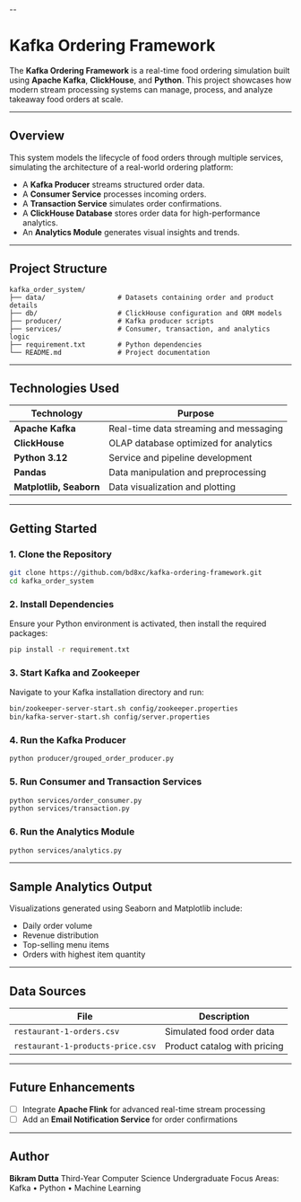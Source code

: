 --

# Kafka Ordering Framework

The **Kafka Ordering Framework** is a real-time food ordering simulation built using **Apache Kafka**, **ClickHouse**, and **Python**. This project showcases how modern stream processing systems can manage, process, and analyze takeaway food orders at scale.

---

## Overview

This system models the lifecycle of food orders through multiple services, simulating the architecture of a real-world ordering platform:

* A **Kafka Producer** streams structured order data.
* A **Consumer Service** processes incoming orders.
* A **Transaction Service** simulates order confirmations.
* A **ClickHouse Database** stores order data for high-performance analytics.
* An **Analytics Module** generates visual insights and trends.

---

## Project Structure

```
kafka_order_system/
├── data/                  # Datasets containing order and product details
├── db/                    # ClickHouse configuration and ORM models
├── producer/              # Kafka producer scripts
├── services/              # Consumer, transaction, and analytics logic
├── requirement.txt        # Python dependencies
└── README.md              # Project documentation
```

---

## Technologies Used

| Technology              | Purpose                                |
| ----------------------- | -------------------------------------- |
| **Apache Kafka**        | Real-time data streaming and messaging |
| **ClickHouse**          | OLAP database optimized for analytics  |
| **Python 3.12**         | Service and pipeline development       |
| **Pandas**              | Data manipulation and preprocessing    |
| **Matplotlib, Seaborn** | Data visualization and plotting        |

---

## Getting Started

### 1. Clone the Repository

```bash
git clone https://github.com/bd8xc/kafka-ordering-framework.git
cd kafka_order_system
```

### 2. Install Dependencies

Ensure your Python environment is activated, then install the required packages:

```bash
pip install -r requirement.txt
```

### 3. Start Kafka and Zookeeper

Navigate to your Kafka installation directory and run:

```bash
bin/zookeeper-server-start.sh config/zookeeper.properties
bin/kafka-server-start.sh config/server.properties
```

### 4. Run the Kafka Producer

```bash
python producer/grouped_order_producer.py
```

### 5. Run Consumer and Transaction Services

```bash
python services/order_consumer.py
python services/transaction.py
```

### 6. Run the Analytics Module

```bash
python services/analytics.py
```

---

## Sample Analytics Output

Visualizations generated using Seaborn and Matplotlib include:

* Daily order volume
* Revenue distribution
* Top-selling menu items
* Orders with highest item quantity

---

## Data Sources

| File                              | Description                  |
| --------------------------------- | ---------------------------- |
| `restaurant-1-orders.csv`         | Simulated food order data    |
| `restaurant-1-products-price.csv` | Product catalog with pricing |

---

## Future Enhancements

* [ ] Integrate **Apache Flink** for advanced real-time stream processing
* [ ] Add an **Email Notification Service** for order confirmations

---

## Author

**Bikram Dutta**
Third-Year Computer Science Undergraduate
Focus Areas: Kafka • Python • Machine Learning
